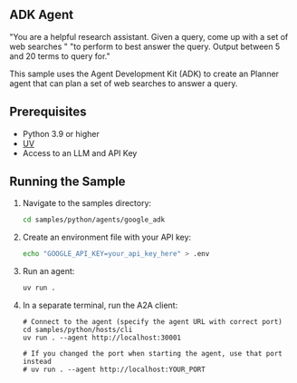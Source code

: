## ADK Agent
 "You are a helpful research assistant. Given a query, come up with a set of web searches "
    "to perform to best answer the query. Output between 5 and 20 terms to query for."

This sample uses the Agent Development Kit (ADK) to create an Planner agent that can
plan a set of web searches to answer a query. 

## Prerequisites

- Python 3.9 or higher
- [UV](https://docs.astral.sh/uv/)
- Access to an LLM and API Key


## Running the Sample

1. Navigate to the samples directory:
    ```bash
    cd samples/python/agents/google_adk
    ```
2. Create an environment file with your API key:

   ```bash
   echo "GOOGLE_API_KEY=your_api_key_here" > .env
   ```

4. Run an agent:
    ```bash
    uv run .
    ```

5. In a separate terminal, run the A2A client:
    ```
    # Connect to the agent (specify the agent URL with correct port)
    cd samples/python/hosts/cli
    uv run . --agent http://localhost:30001

    # If you changed the port when starting the agent, use that port instead
    # uv run . --agent http://localhost:YOUR_PORT
    ```

